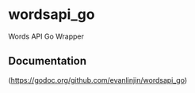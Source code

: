 # wordsapi_go
Words API Go Wrapper

## Documentation
(https://godoc.org/github.com/evanlinjin/wordsapi_go)
